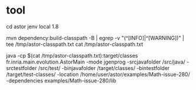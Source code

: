 # tool

cd astor
jenv local 1.8

mvn dependency:build-classpath -B | egrep -v "(^\[INFO\]|^\[WARNING\])" | tee /tmp/astor-classpath.txt
 cat /tmp/astor-classpath.txt

 java -cp $(cat /tmp/astor-classpath.txt):target/classes fr.inria.main.evolution.AstorMain -mode jgenprog -srcjavafolder /src/java/ -srctestfolder /src/test/  -binjavafolder /target/classes/ -bintestfolder  /target/test-classes/ -location /home/user/astor/examples/Math-issue-280/ -dependencies examples/Math-issue-280/lib

